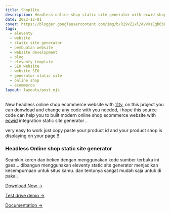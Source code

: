 ```yaml
---
title: Shop11ty
description: Headless online shop static site generator with ecwid shop11ty eleventy
date: 2022-12-01
cover: https://blogger.googleusercontent.com/img/b/R29vZ2xl/AVvXsEgb6bB9qkANsOm5ETl_J_6-q4Nu1bnqzyK0xku1V4h_uc_bCBgCPsqo2BK1AxRsPByhKKD0HHNpcwOJyxybgC93UF3N8jOdIUde7mMD7pGngw9e1EDTPZSsjQoVP_M9pf_Wvh5uP9DFGnGNjGetLPJKbogrNqkpA0_8qQjBG8qxNNPD0rTKYYDFw0w79Q/s634/eleventy.webp
tags:
  - eleventy
  - website
  - static site generator
  - pembuatan website
  - website development
  - blog
  - eleventy template
  - SEO website
  - website SEO
  - generator static site
  - online shop
  - ecommerce
layout: layouts/post.njk
---
```


New headless online shop ecommerce website with [11ty](https://11ty.dev), on this project you can donwload and change any code with you needed, i hope this source code can help you to built modern online shop ecommerce website with [ecwid](https://ecwid.com) integration static site generator .

very easy to work just copy paste your product id and your product shop is displaying on your page !!

### Headless Online shop static site generator

Seamkin keren dan beken dengan menggunakan kode sumber terbuka ini gaes... dibangun menggunakan eleventy static site generator menjadikan kesempurnaan untuk situs kamu. dan tentunya sangat mudah saja untuk di pakai.

[Download Now →](https://github.com/mesinkasir/11ty-shop/)

[Test drive demo →](https://11tyshop.pages.dev/)

[Documentation →](https://www.hockeycomputindo.com/2022/11/built-online-shop-website-with-static.html)
